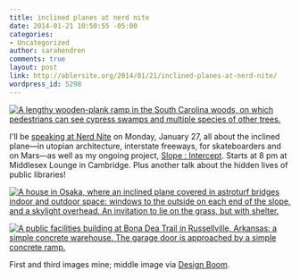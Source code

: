 ```yaml
---
title: inclined planes at nerd nite
date: 2014-01-21 10:50:55 -05:00
categories:
- Uncategorized
author: sarahendren
comments: true
layout: post
link: http://ablersite.org/2014/01/21/inclined-planes-at-nerd-nite/
wordpress_id: 5298
---
```


[![A lengthy wooden-plank ramp in the South Carolina woods, on which pedestrians can see cypress swamps and multiple species of other trees.](http://ablersite.files.wordpress.com/2014/01/edistoramp.jpg)](http://ablersite.files.wordpress.com/2014/01/edistoramp.jpg)

I'll be [speaking at Nerd Nite](http://boston.nerdnite.com/2014/01/17/nerd-nite-january-2014/) on Monday, January 27, all about the inclined plane—in utopian architecture, interstate freeways, for skateboarders and on Mars—as well as my ongoing project, [Slope : Intercept](http://slopeintercept.org/). Starts at 8 pm at Middlesex Lounge in Cambridge. Plus another talk about the hidden lives of public libraries!

[![A house in Osaka, where an inclined plane covered in astroturf bridges indoor and outdoor space: windows to the outside on each end of the slope, and a skylight overhead. An invitation to lie on the grass, but with shelter.](http://ablersite.files.wordpress.com/2014/01/osaka.jpg)](http://ablersite.files.wordpress.com/2014/01/osaka.jpg)

[![A public facilities building at Bona Dea Trail in Russellville, Arkansas: a simple concrete warehouse. The garage door is approached by a simple concrete ramp.](http://ablersite.files.wordpress.com/2014/01/bonadearamp.jpg)](http://ablersite.files.wordpress.com/2014/01/bonadearamp.jpg)

First and third images mine; middle image via [Design Boom](http://www.designboom.com/architecture/yaneura-design-sets-hagoromo-house-amid-neighboring-homes-01-06-2014/).


